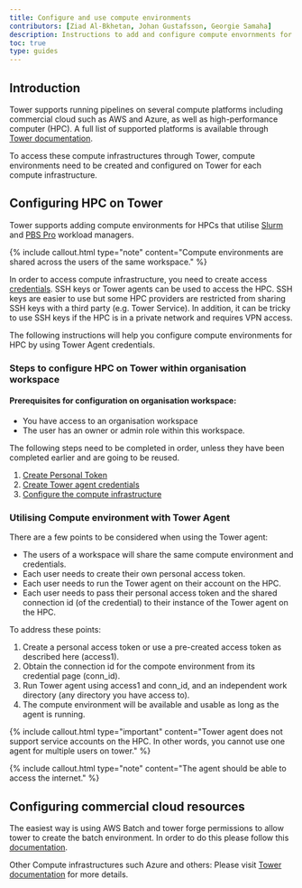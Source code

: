 ```yaml
---
title: Configure and use compute environments
contributors: [Ziad Al-Bkhetan, Johan Gustafsson, Georgie Samaha]
description: Instructions to add and configure compute envornments for HPCs and commercial cloud services.
toc: true
type: guides
---
```


## Introduction

Tower supports running pipelines on several compute platforms including commercial cloud such as AWS and Azure, as well as high-performance computer (HPC). A full list of supported platforms is available through [Tower documentation](https://help.tower.nf/latest/compute-envs/overview/). 

To access these compute infrastructures through Tower, compute environments need to be created and configured on Tower for each compute infrastructure.


## Configuring HPC on Tower

Tower supports adding compute environments for HPCs that utilise [Slurm](https://help.tower.nf/latest/compute-envs/slurm/) and [PBS Pro](https://help.tower.nf/latest/compute-envs/altair-pbs-pro/) workload managers. 

{% include callout.html type="note" content="Compute environments are shared across the users of the same workspace." %}

In order to access compute infrastructure, you need to create access [credentials](https://help.tower.nf/latest/credentials/overview/#introduction). SSH keys or Tower agents can be used to access the HPC. SSH keys are easier to use but some HPC providers are restricted from sharing SSH keys with a third party (e.g. Tower Service). In addition, it can be tricky to use SSH keys if the HPC is in a private network and requires VPN access. 

The following instructions will help you configure compute environments for HPC by using Tower Agent credentials.


### Steps to configure HPC on Tower within organisation workspace


#### Prerequisites for configuration on organisation workspace:

- You have access to an organisation workspace
- The user has an owner or admin role within this workspace.

The following steps need to be completed in order, unless they have been completed earlier and are going to be reused.

1.	[Create Personal Token](create_personal_token)
2.	[Create Tower agent credentials](create_tower_agent_credentials)
3.	[Configure the compute infrastructure](configuring_compute_environment)


### Utilising Compute environment with Tower Agent

There are a few points to be considered when using the Tower agent:
- The users of a workspace will share the same compute environment and credentials.
- Each user needs to create their own personal access token.
- Each user needs to run the Tower agent on their account on the HPC.
- Each user needs to pass their personal access token and the shared connection id (of the credential) to their instance of the Tower agent on the HPC.

To address these points:

1. Create a personal access token or use a pre-created access token as described here (access1).
2. Obtain the connection id for the compote environment from its credential page (conn_id).
3. Run Tower agent using access1 and conn_id, and an independent work directory (any directory you have access to).
4. The compute environment will be available and usable as long as the agent is running.

{% include callout.html type="important" content="Tower agent does not support service accounts on the HPC. In other words, you cannot use one agent for multiple users on tower." %}

{% include callout.html type="note" content="The agent should be able to access the internet." %}


## Configuring commercial cloud resources

The easiest way is using AWS Batch and tower forge permissions to allow tower to create the batch environment. In order to do this please follow this [documentation](https://help.tower.nf/latest/compute-envs/aws-batch/).

Other Compute infrastructures such Azure and others: Please visit [Tower documentation](https://help.tower.nf/latest/compute-envs/overview/) for more details.

